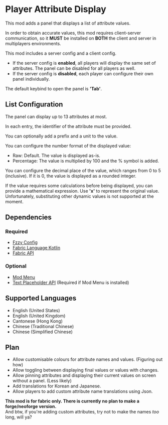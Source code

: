 # Player Attribute Display
This mod adds a panel that displays a list of attribute values.

In order to obtain accurate values, this mod requires client-server communication, so it **MUST** be installed on **BOTH** the client and server in multiplayers environments.

This mod includes a server config and a client config. 
- If the server config is **enabled**, all players will display the same set of attributes. The panel can be disabled for all players as well.
- If the server config is **disabled**, each player can configure their own panel individually.

The default keybind to open the panel is **'Tab'**.

## List Configuration
The panel can display up to 13 attributes at most.

In each entry, the identifier of the attribute must be provided.

You can optionally add a prefix and a unit to the value.

You can configure the number format of the displayed value:
- Raw: Default. The value is displayed as-is.
- Percentage: The value is multiplied by 100 and the % symbol is added.
  
You can configure the decimal place of the value, which ranges from 0 to 5 (inclusive). If it is 0, the value is displayed as a rounded integer.

If the value requires some calculations before being displayed, you can provide a mathematical expression. Use **'x'** to represent the original value. Unfortunately, substituting other dynamic values is not supported at the moment.

## Dependencies
### Required
- [Fzzy Config](https://modrinth.com/mod/fzzy-config)
- [Fabric Language Kotlin](https://modrinth.com/mod/fabric-language-kotlin)
- [Fabric API](https://modrinth.com/mod/fabric-api)

### Optional
- [Mod Menu](https://modrinth.com/mod/modmenu) 
- [Text Placeholder API](https://modrinth.com/mod/placeholder-api) (Required if Mod Menu is installed)

## Supported Languages
- English (United States)
- English (United Kingdom)
- Cantonese (Hong Kong)
- Chinese (Traditional Chinese)
- Chinese (Simplified Chinese)

## Plan
- Allow customisable colours for attribute names and values. (Figuring out how)
- Allow toggling between displaying final values or values with changes. 
- Allow pinning attributes and displaying their current values on screen without a panel. (Less likely)
- Add translations for Korean and Japanese.
- Allow players to add custom attribute name translations using Json.

**This mod is for fabric only. There is currently no plan to make a forge/neoforge version.**<br>And btw, if you're adding custom attributes, try not to make the names _too_ long, will ya?
